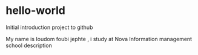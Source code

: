 # hello-world
Initial introduction project to github

My name is Ioudom foubi jephte , i study at 
Nova Information management school description 

